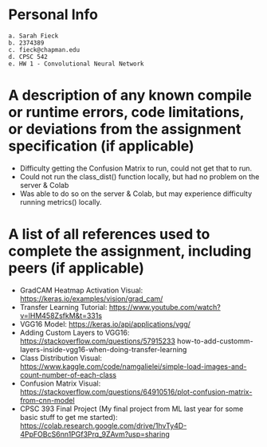 # Personal Info

    a. Sarah Fieck
    b. 2374389
    c. fieck@chapman.edu
    d. CPSC 542
    e. HW 1 - Convolutional Neural Network

# A description of any known compile or runtime errors, code limitations, or deviations from the assignment specification (if applicable)
- Difficulty getting the Confusion Matrix to run, could not get that to run.
- Could not run the class_dist() function locally, but had no problem on the server & Colab
- Was able to do so on the server & Colab, but may experience difficulty running metrics() locally. 

# A list of all references used to complete the assignment, including peers (if applicable)
- GradCAM Heatmap Activation Visual: https://keras.io/examples/vision/grad_cam/
- Transfer Learning Tutorial: https://www.youtube.com/watch?v=lHM458ZsfkM&t=331s
- VGG16 Model: https://keras.io/api/applications/vgg/
- Adding Custom Layers to VGG16: https://stackoverflow.com/questions/57915233 how-to-add-customm-layers-inside-vgg16-when-doing-transfer-learning
- Class Distribution Visual: https://www.kaggle.com/code/namgalielei/simple-load-images-and-count-number-of-each-class
- Confusion Matrix Visual: https://stackoverflow.com/questions/64910516/plot-confusion-matrix-from-cnn-model
- CPSC 393 Final Project (My final project from ML last year for some basic stuff to get me started): https://colab.research.google.com/drive/1hvTy4D-4PpFOBcS6nn1PGf3Prq_9ZAvm?usp=sharing
